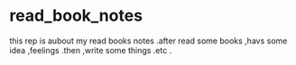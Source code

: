 # read_book_notes

this rep is aubout my read books notes .after read some books ,havs some idea ,feelings .then ,write some things .etc .
